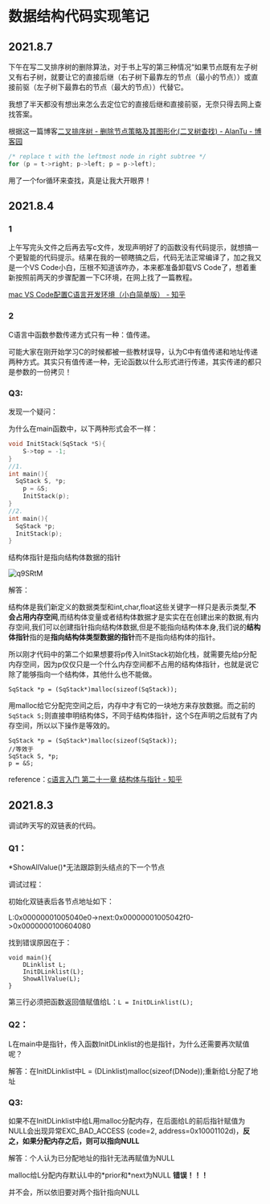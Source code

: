 # 数据结构代码实现笔记

## 2021.8.7

下午在写二叉排序树的删除算法，对于书上写的第三种情况“如果节点既有左子树又有右子树，就要让它的直接后继（右子树下最靠左的节点（最小的节点））或直接前驱（左子树下最靠右的节点（最大的节点））代替它。

我想了半天都没有想出来怎么去定位它的直接后继和直接前驱，无奈只得去网上查找答案。

根据这一篇博客[二叉排序树 - 删除节点策略及其图形化(二叉树查找) - AlanTu - 博客园](https://www.cnblogs.com/alantu2018/p/8471854.html)

```c
/* replace t with the leftmost node in right subtree */
for (p = t->right; p->left; p = p->left);
```

用了一个for循环来查找，真是让我大开眼界！

## 2021.8.4

### 1

上午写完头文件之后再去写c文件，发现声明好了的函数没有代码提示，就想搞一个更智能的代码提示。结果在我的一顿瞎搞之后，代码无法正常编译了，加之我又是一个VS Code小白，压根不知道该咋办，本来都准备卸载VS Code了，想着重新按照前两天的步骤配置一下C环境，在网上找了一篇教程。

[mac VS Code配置C语言开发环境（小白简单版） - 知乎](https://zhuanlan.zhihu.com/p/134093277)

### 2

C语言中函数参数传递方式只有一种：值传递。

可能大家在刚开始学习C的时候都被一些教材误导，认为C中有值传递和地址传递两种方式。其实只有值传递一种，无论函数以什么形式进行传递，其实传递的都只是参数的一份拷贝！

### Q3:

发现一个疑问：

为什么在main函数中，以下两种形式会不一样：

```c
void InitStack(SqStack *S){
    S->top = -1;
}
//1.
int main(){
  SqStack S, *p;
    p = &S;
    InitStack(p);
}
//2.
int main(){
  SqStack *p;
  InitStack(p);
}
```

结构体指针是指向结构体数据的指针

![q9SRtM](https://cdn.jsdelivr.net/gh/yunfanfan/OSS@master/uPic/2021/08/q9SRtM.jpg)

解答：

结构体是我们新定义的数据类型和int,char,float这些关键字一样只是表示类型,**不会占用内存空间**,而结构体变量或者结构体数据才是实实在在创建出来的数据,有内存空间,我们可以创建指针指向结构体数据,但是不能指向结构体本身,我们说的**结构体指针**指的是**指向结构体类型数据的指针**而不是指向结构体的指针。

所以刚才代码中的第二个如果想要将p传入InitStack初始化栈，就需要先给p分配内存空间，因为p仅仅只是一个什么内存空间都不占用的结构体指针，也就是说它除了能够指向一个结构体，其他什么也不能做。

`SqStack *p = (SqStack*)malloc(sizeof(SqStack));`

用malloc给它分配完空间之后，内存中才有它的一块地方来存放数据。而之前的`SqStack S;`则直接申明结构体S，不同于结构体指针，这个S在声明之后就有了内存空间，所以以下操作是等效的。

```
SqStack *p = (SqStack*)malloc(sizeof(SqStack));
//等效于
SqStack S, *p;
p = &S;
```

reference：[c语言入门 第二十一章 结构体与指针 - 知乎](https://zhuanlan.zhihu.com/p/148394403)

## 2021.8.3

调试昨天写的双链表的代码。

### Q1：

*ShowAllValue()*无法跟踪到头结点的下一个节点

调试过程：

初始化双链表后各节点地址如下：

L:0x00000001005040e0->next:0x00000001005042f0->0x0000000100604080

找到错误原因在于：

```
void main(){
    DLinklist L;
    InitDLinklist(L);
    ShowAllValue(L);
}
```

第三行必须把函数返回值赋值给L：`L = InitDLinklist(L);`

### Q2：

L在main中是指针，传入函数InitDLinklist的也是指针，为什么还需要再次赋值呢？

解答：在InitDLinklist中L = (DLinklist)malloc(sizeof(DNode));重新给L分配了地址

### Q3:

如果不在InitDLinklist中给L用malloc分配内存，在后面给L的前后指针赋值为NULL会出现异常EXC_BAD_ACCESS (code=2, address=0x10001102d)，**反之，如果分配内存之后，则可以指向NULL**

解答：个人认为已分配地址的指针无法再赋值为NULL

malloc给L分配内存默认L中的*prior和\*next为NULL **错误！！！**

并不会，所以依旧要对两个指针指向NULL

